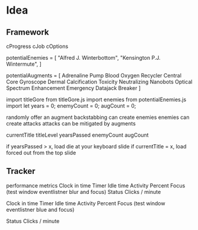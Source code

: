 # Idea

## Framework

cProgress
cJob
cOptions

potentialEnemies = [
"Alfred J. Winterbottom",
"Kensington P.J. Wintermute",
]

potentialAugments = [
Adrenaline Pump
Blood Oxygen Recycler
Central Core Gyroscope
Dermal Calcification
Toxicity Neutralizing Nanobots
Optical Spectrum Enhancement
Emergency Datajack Breaker
]

import titleGore from titleGore.js
import enemies from potentialEnemies.js
import
let years = 0;
enemyCount = 0;
augCount = 0;

randomly offer an augment
backstabbing can create enemies
enemies can create attacks
attacks can be mitigated by augments

currentTitle
titleLevel
yearsPassed
enemyCount
augCount

if yearsPassed > x, load die at your keyboard slide
if currentTitle = x, load forced out from the top slide

## Tracker

performance metrics
Clock in time
Timer
Idle time
Activity Percent
Focus (test window eventlistner blur and focus)
Status
Clicks / minute

Clock in time
Timer
Idle time
Activity Percent
Focus (test window eventlistner blue and focus)

Status
Clicks / minute

